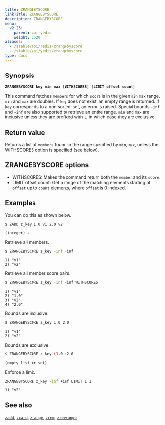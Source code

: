 ```yaml
---
title: ZRANGEBYSCORE
linkTitle: ZRANGEBYSCORE
description: ZRANGEBYSCORE
menu:
  v2.25:
    parent: api-yedis
    weight: 2520
aliases:
  - /stable/api/redis/zrangebyscore
  - /stable/api/yedis/zrangebyscore
type: docs
---
```


## Synopsis

**`ZRANGEBYSCORE key min max [WITHSCORES] [LIMIT offset count]`**

This command fetches `members` for which `score` is in the given `min` `max` range. `min` and `max` are doubles.
If `key` does not exist, an empty range is returned. If `key` corresponds to a non
sorted-set, an error is raised. Special bounds `-inf` and `+inf` are also supported to retrieve an entire range.
`min` and `max` are inclusive unless they are prefixed with `(`, in which case they are
exclusive.

## Return value

Returns a list of `members` found in the range specified by `min`, `max`, unless the WITHSCORES option is specified (see below).

## ZRANGEBYSCORE options

- WITHSCORES: Makes the command return both the `member` and its `score`.
- LIMIT offset count: Get a range of the matching elements starting at `offset` up to `count`
elements, where `offset` is 0 indexed.

## Examples

You can do this as shown below.

```sh
$ ZADD z_key 1.0 v1 2.0 v2
```

```
(integer) 2
```
Retrieve all members.

```sh
$ ZRANGEBYSCORE z_key -inf +inf
```

```
1) "v1"
2) "v2"
```
Retrieve all member score pairs.

```sh
$ ZRANGEBYSCORE z_key -inf +inf WITHSCORES
```

```
1) "v1"
2) "1.0"
3) "v2"
4) "2.0"
```
Bounds are inclusive.

```sh
$ ZRANGEBYSCORE z_key 1.0 2.0
```

```
1) "v1"
2) "v2"
```
Bounds are exclusive.

```sh
$ ZRANGEBYSCORE z_key (1.0 (2.0
```

```
(empty list or set)
```
Enforce a limit.

```sh
ZRANGEBYSCORE z_key -inf +inf LIMIT 1 1
```

```
1) "v2"
```

## See also

[`zadd`](../zadd/), [`zcard`](../zcard/), [`zrange`](../zrange/), [`zrem`](../zrem/), [`zrevrange`](../zrevrange)
